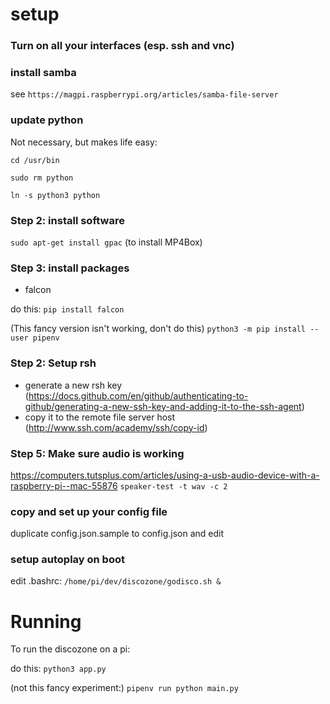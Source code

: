 # setup
### Turn on all your interfaces (esp. ssh and vnc)

### install samba
see `https://magpi.raspberrypi.org/articles/samba-file-server`


### update python

Not necessary, but makes life easy:

`cd /usr/bin`

`sudo rm python`

`ln -s python3 python`

### Step 2: install software

`sudo apt-get install gpac`
(to install MP4Box)



### Step 3: install packages

* falcon

do this:
`pip install falcon`

(This fancy version isn't working, don't do this)
`python3 -m pip install --user pipenv`


### Step 2: Setup rsh

* generate a new rsh key (https://docs.github.com/en/github/authenticating-to-github/generating-a-new-ssh-key-and-adding-it-to-the-ssh-agent)
* copy it to the remote file server host (http://www.ssh.com/academy/ssh/copy-id)


### Step 5: Make sure audio is working

https://computers.tutsplus.com/articles/using-a-usb-audio-device-with-a-raspberry-pi--mac-55876
`speaker-test -t wav -c 2`


### copy and set up your config file

duplicate config.json.sample to config.json and edit


### setup autoplay on boot

edit .bashrc:
`/home/pi/dev/discozone/godisco.sh &`

# Running

To run the discozone on a pi:

do this:
`python3 app.py`

(not this fancy experiment:)
`pipenv run python main.py`
